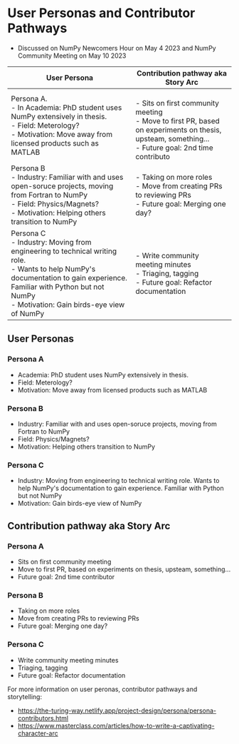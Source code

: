 # User Personas and Contributor Pathways
- Discussed on NumPy Newcomers Hour on May 4 2023 and NumPy Community Meeting on May 10 2023

| User Persona | Contribution pathway aka Story Arc |
|---|---|
| Persona A. <br/> - In Academia: PhD student uses NumPy extensively in thesis. <br/>  - Field: Meterology? <br/> - Motivation: Move away from licensed products such as MATLAB| <br/>- Sits on first community meeting <br/>- Move to first PR, based on experiments on thesis, upsteam, something...<br/>- Future goal: 2nd time contributo |
Persona B <br/>- Industry: Familiar with and uses open-soruce projects, moving from Fortran to NumPy<br/>- Field: Physics/Magnets?<br/>- Motivation: Helping others transition to NumPy| - Taking on more roles <br/>- Move from creating PRs to reviewing PRs<br/>- Future goal: Merging one day? |
| Persona C <br/>- Industry: Moving from engineering to technical writing role.<br/>- Wants to help NumPy's documentation to gain experience. Familiar with Python but not NumPy<br/>- Motivation: Gain birds-eye view of NumPy| - Write community meeting minutes<br/>- Triaging, tagging<br/>- Future goal: Refactor documentation|


## User Personas
### Persona A
- Academia: PhD student uses NumPy extensively in thesis.
- Field: Meterology?
- Motivation: Move away from licensed products such as MATLAB

### Persona B
- Industry: Familiar with and uses open-soruce projects, moving from Fortran to NumPy
- Field: Physics/Magnets?
- Motivation: Helping others transition to NumPy

### Persona C
- Industry: Moving from engineering to technical writing role. Wants to help NumPy's documentation to gain experience. Familiar with Python but not NumPy
- Motivation: Gain birds-eye view of NumPy

## Contribution pathway aka Story Arc

### Persona A
- Sits on first community meeting
- Move to first PR, based on experiments on thesis, upsteam, something...
- Future goal: 2nd time contributor

### Persona B
- Taking on more roles
- Move from creating PRs to reviewing PRs
- Future goal: Merging one day?

### Persona C
- Write community meeting minutes
- Triaging, tagging
- Future goal: Refactor documentation

For more information on user peronas, contributor pathways and storytelling:
- https://the-turing-way.netlify.app/project-design/persona/persona-contributors.html
- https://www.masterclass.com/articles/how-to-write-a-captivating-character-arc
